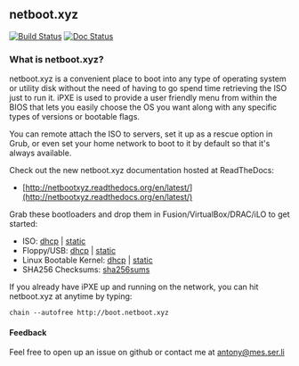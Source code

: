 ## netboot.xyz

[![Build Status](https://travis-ci.org/antonym/netboot.xyz.svg?branch=master)](https://travis-ci.org/antonym/netboot.xyz) [![Doc Status](https://readthedocs.org/projects/netbootxyz/badge/?version=latest)](https://readthedocs.org/projects/netbootxyz)

### What is netboot.xyz?

netboot.xyz is a convenient place to boot into any type of operating system or utility disk without the need of having to go spend time retrieving the ISO just to run it. iPXE is used to provide a user friendly menu from within the BIOS that lets you easily choose the OS you want along with any specific types of versions or bootable flags.

You can remote attach the ISO to servers, set it up as a rescue option in Grub, or even set your home network to boot to it by default so that it's always available.

Check out the new netboot.xyz documentation hosted at ReadTheDocs:	
* [http://netbootxyz.readthedocs.org/en/latest/](http://netbootxyz.readthedocs.org/en/latest/)

Grab these bootloaders and drop them in Fusion/VirtualBox/DRAC/iLO to get started:

* ISO: [dhcp](http://boot.netboot.xyz/ipxe/netboot.xyz-dhcp.iso) | [static](http://boot.netboot.xyz/ipxe/netboot.xyz-static.iso)
* Floppy/USB: [dhcp](http://boot.netboot.xyz/ipxe/netboot.xyz-dhcp.dsk) | [static](http://boot.netboot.xyz/ipxe/netboot.xyz-dhcp.dsk)
* Linux Bootable Kernel: [dhcp](http://boot.netboot.xyz/ipxe/netboot.xyz-dhcp.lkrn) | [static](http://boot.netboot.xyz/ipxe/netboot.xyz-static.lkrn)
* SHA256 Checksums: [sha256sums](http://boot.netboot.xyz/ipxe/netboot.xyz-sha256-checksums.txt)

If you already have iPXE up and running on the network, you can hit netboot.xyz at anytime by typing:

    chain --autofree http://boot.netboot.xyz

#### Feedback

Feel free to open up an issue on github or contact me at antony@mes.ser.li
